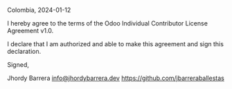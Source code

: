 Colombia, 2024-01-12

I hereby agree to the terms of the Odoo Individual Contributor License
Agreement v1.0.

I declare that I am authorized and able to make this agreement and sign this
declaration.

Signed,

Jhordy Barrera info@jhordybarrera.dev https://github.com/jbarreraballestas
